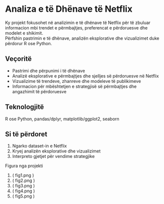 # Analiza e të Dhënave të Netflix

Ky projekt fokusohet në analizimin e të dhënave të Netflix për të zbuluar informacion mbi trendet e përmbajtjes, preferencat e përdoruesve dhe modelet e shikimit.  
Përfshin pastrimin e të dhënave, analizën eksplorative dhe vizualizimet duke përdorur R ose Python.

## Veçoritë  
- Pastrimi dhe përpunimi i të dhënave  
- Analizë eksplorative e përmbajtjes dhe sjelljes së përdoruesve në Netflix  
- Vizualizime të trendeve, zhanreve dhe modeleve të publikimeve  
- Informacion për mbështetjen e strategjisë së përmbajtjes dhe angazhimit të përdoruesve  

## Teknologjitë  
R ose Python, pandas/dplyr, matplotlib/ggplot2, seaborn  

## Si të përdoret  
1. Ngarko dataset-in e Netflix  
2. Kryej analizën eksplorative dhe vizualizimet  
3. Interpreto gjetjet për vendime strategjike  


Figura nga projekti 
1) ( fig1.png )
2) ( fig2.png )
3) ( fig3.png )
4) ( fig4.png )
5) ( fig5.png ) 
